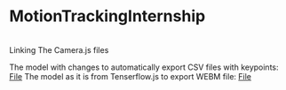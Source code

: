 # MotionTrackingInternship
<br />
Linking The Camera.js files
<br />

The model with changes to automatically export CSV files with keypoints: [File](camera.js)
The model as it is from Tenserflow.js to export WEBM file: [File](camera_without_changes.js)
